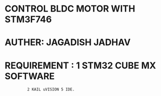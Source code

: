 # CONTROL BLDC MOTOR WITH STM3F746
# AUTHER: JAGADISH JADHAV
# REQUIREMENT : 1 STM32 CUBE MX SOFTWARE
              2 KAIL uVISION 5 IDE.
